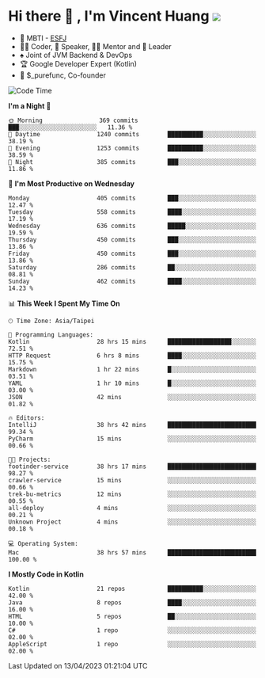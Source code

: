 # Hi there 👋 , I'm Vincent Huang ![](https://komarev.com/ghpvc/?username=Jian-Min-Huang)
- 👀 MBTI - [ESFJ](https://www.16personalities.com/esfj-personality)
- 👨‍💻 Coder, 🎤 Speaker, 👨‍🏫 Mentor and 🚀 Leader
- ♠️ Joint of JVM Backend & DevOps
- 🏆 Google Developer Expert (Kotlin)
- 💼 $_purefunc, Co-founder

<!--START_SECTION:waka-->
![Code Time](http://img.shields.io/badge/Code%20Time-1%2C875%20hrs%2031%20mins-blue)

**I'm a Night 🦉** 

```text
🌞 Morning                369 commits         ███░░░░░░░░░░░░░░░░░░░░░░   11.36 % 
🌆 Daytime                1240 commits        ██████████░░░░░░░░░░░░░░░   38.19 % 
🌃 Evening                1253 commits        ██████████░░░░░░░░░░░░░░░   38.59 % 
🌙 Night                  385 commits         ███░░░░░░░░░░░░░░░░░░░░░░   11.86 % 
```
📅 **I'm Most Productive on Wednesday** 

```text
Monday                   405 commits         ███░░░░░░░░░░░░░░░░░░░░░░   12.47 % 
Tuesday                  558 commits         ████░░░░░░░░░░░░░░░░░░░░░   17.19 % 
Wednesday                636 commits         █████░░░░░░░░░░░░░░░░░░░░   19.59 % 
Thursday                 450 commits         ███░░░░░░░░░░░░░░░░░░░░░░   13.86 % 
Friday                   450 commits         ███░░░░░░░░░░░░░░░░░░░░░░   13.86 % 
Saturday                 286 commits         ██░░░░░░░░░░░░░░░░░░░░░░░   08.81 % 
Sunday                   462 commits         ████░░░░░░░░░░░░░░░░░░░░░   14.23 % 
```


📊 **This Week I Spent My Time On** 

```text
🕑︎ Time Zone: Asia/Taipei

💬 Programming Languages: 
Kotlin                   28 hrs 15 mins      ██████████████████░░░░░░░   72.51 % 
HTTP Request             6 hrs 8 mins        ████░░░░░░░░░░░░░░░░░░░░░   15.75 % 
Markdown                 1 hr 22 mins        █░░░░░░░░░░░░░░░░░░░░░░░░   03.51 % 
YAML                     1 hr 10 mins        █░░░░░░░░░░░░░░░░░░░░░░░░   03.00 % 
JSON                     42 mins             ░░░░░░░░░░░░░░░░░░░░░░░░░   01.82 % 

🔥 Editors: 
IntelliJ                 38 hrs 42 mins      █████████████████████████   99.34 % 
PyCharm                  15 mins             ░░░░░░░░░░░░░░░░░░░░░░░░░   00.66 % 

🐱‍💻 Projects: 
footinder-service        38 hrs 17 mins      █████████████████████████   98.27 % 
crawler-service          15 mins             ░░░░░░░░░░░░░░░░░░░░░░░░░   00.66 % 
trek-bu-metrics          12 mins             ░░░░░░░░░░░░░░░░░░░░░░░░░   00.55 % 
all-deploy               4 mins              ░░░░░░░░░░░░░░░░░░░░░░░░░   00.21 % 
Unknown Project          4 mins              ░░░░░░░░░░░░░░░░░░░░░░░░░   00.18 % 

💻 Operating System: 
Mac                      38 hrs 57 mins      █████████████████████████   100.00 % 
```

**I Mostly Code in Kotlin** 

```text
Kotlin                   21 repos            ██████████░░░░░░░░░░░░░░░   42.00 % 
Java                     8 repos             ████░░░░░░░░░░░░░░░░░░░░░   16.00 % 
HTML                     5 repos             ██░░░░░░░░░░░░░░░░░░░░░░░   10.00 % 
C#                       1 repo              ░░░░░░░░░░░░░░░░░░░░░░░░░   02.00 % 
AppleScript              1 repo              ░░░░░░░░░░░░░░░░░░░░░░░░░   02.00 % 
```




 Last Updated on 13/04/2023 01:21:04 UTC
<!--END_SECTION:waka-->
